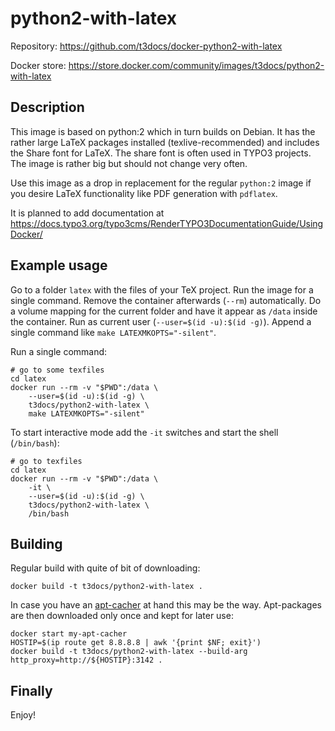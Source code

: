 python2-with-latex
==================

Repository:
https://github.com/t3docs/docker-python2-with-latex

Docker store:
https://store.docker.com/community/images/t3docs/python2-with-latex

Description
-----------

This image is based on python:2 which in turn builds on Debian.
It has the rather large LaTeX packages installed (texlive-recommended)
and includes the Share font for LaTeX. The share font is often 
used in TYPO3 projects. The image is rather big but should not 
change very often.

Use this image as a drop in replacement for the regular `python:2` image
if you desire LaTeX functionality like PDF generation with `pdflatex`.

It is planned to add documentation at
https://docs.typo3.org/typo3cms/RenderTYPO3DocumentationGuide/UsingDocker/


Example usage
-------------

Go to a folder `latex` with the files of your TeX project.
Run the image for a single command. Remove the container
afterwards (`--rm`) automatically. Do a volume mapping for
the current folder and have it appear as `/data` inside 
the container. Run as current user 
(`--user=$(id -u):$(id -g)`). Append a single command like 
`make LATEXMKOPTS="-silent"`.

Run a single command:

    # go to some texfiles
    cd latex
    docker run --rm -v "$PWD":/data \
        --user=$(id -u):$(id -g) \
        t3docs/python2-with-latex \
        make LATEXMKOPTS="-silent"
        
To start interactive mode add the `-it` switches
and start the shell (`/bin/bash`):

    # go to texfiles
    cd latex
    docker run --rm -v "$PWD":/data \
        -it \
        --user=$(id -u):$(id -g) \
        t3docs/python2-with-latex \
        /bin/bash
        
Building
--------

Regular build with quite of bit of downloading:
        
    docker build -t t3docs/python2-with-latex .
    
In case you have an [apt-cacher](https://docs.docker.com/engine/examples/apt-cacher-ng/) at hand this may be
the way. Apt-packages are then downloaded only once and kept
for later use:
    
    docker start my-apt-cacher
    HOSTIP=$(ip route get 8.8.8.8 | awk '{print $NF; exit}')
    docker build -t t3docs/python2-with-latex --build-arg http_proxy=http://${HOSTIP}:3142 .
  
        
Finally
-------

Enjoy!
